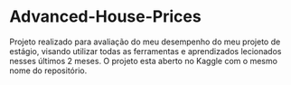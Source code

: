 # Advanced-House-Prices
Projeto realizado para avaliação do meu desempenho do meu projeto de estágio, visando utilizar todas as ferramentas e aprendizados lecionados nesses últimos 2 meses. O projeto esta aberto no Kaggle com o mesmo nome do repositório.
